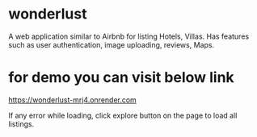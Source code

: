 # wonderlust
A web application similar to Airbnb for listing Hotels, Villas. Has features such as user authentication, image uploading, reviews, Maps.
# for demo you can visit below link
https://wonderlust-mrj4.onrender.com 

If any error while loading, click explore button on the page to load all listings.
